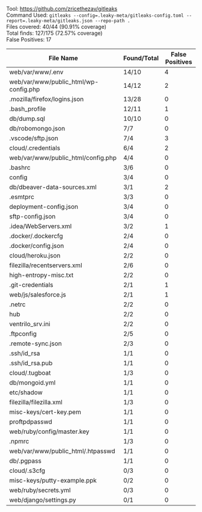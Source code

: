 Tool: https://github.com/zricethezav/gitleaks  
Command Used: `gitleaks --config=.leaky-meta/gitleaks-config.toml --report=.leaky-meta/gitleaks.json --repo-path .`  
Files covered: 40/44 (90.91% coverage)  
Total finds: 127/175 (72.57% coverage)  
False Positives: 17  

File Name                              |  Found/Total   | False Positives |
---------------------------------------|----------------|-----------------|
web/var/www/.env                       | 14/10 | 4
web/var/www/public_html/wp-config.php  | 14/12 | 2
.mozilla/firefox/logins.json           | 13/28 | 0
.bash_profile                          | 12/11 | 1
db/dump.sql                            | 10/10 | 0
db/robomongo.json                      | 7/7 | 0
.vscode/sftp.json                      | 7/4 | 3
cloud/.credentials                     | 6/4 | 2
web/var/www/public_html/config.php     | 4/4 | 0
.bashrc                                | 3/6 | 0
config                                 | 3/4 | 0
db/dbeaver-data-sources.xml            | 3/1 | 2
.esmtprc                               | 3/3 | 0
deployment-config.json                 | 3/4 | 0
sftp-config.json                       | 3/4 | 0
.idea/WebServers.xml                   | 3/2 | 1
.docker/.dockercfg                     | 2/4 | 0
.docker/config.json                    | 2/4 | 0
cloud/heroku.json                      | 2/2 | 0
filezilla/recentservers.xml            | 2/6 | 0
high-entropy-misc.txt                  | 2/2 | 0
.git-credentials                       | 2/1 | 1
web/js/salesforce.js                   | 2/1 | 1
.netrc                                 | 2/2 | 0
hub                                    | 2/2 | 0
ventrilo_srv.ini                       | 2/2 | 0
.ftpconfig                             | 2/5 | 0
.remote-sync.json                      | 2/3 | 0
.ssh/id_rsa                            | 1/1 | 0
.ssh/id_rsa.pub                        | 1/1 | 0
cloud/.tugboat                         | 1/3 | 0
db/mongoid.yml                         | 1/1 | 0
etc/shadow                             | 1/1 | 0
filezilla/filezilla.xml                | 1/3 | 0
misc-keys/cert-key.pem                 | 1/1 | 0
proftpdpasswd                          | 1/1 | 0
web/ruby/config/master.key             | 1/1 | 0
.npmrc                                 | 1/3 | 0
web/var/www/public_html/.htpasswd      | 1/1 | 0
db/.pgpass                             | 1/1 | 0
cloud/.s3cfg                           | 0/3 | 0
misc-keys/putty-example.ppk            | 0/2 | 0
web/ruby/secrets.yml                   | 0/3 | 0
web/django/settings.py                 | 0/1 | 0
